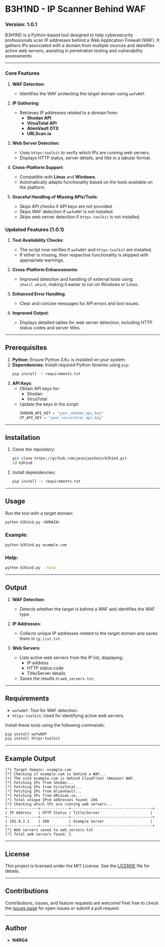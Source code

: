 
# B3H1ND - IP Scanner Behind WAF  
### Version: 1.0.1  

B3H1ND is a Python-based tool designed to help cybersecurity professionals scan IP addresses behind a Web Application Firewall (WAF). It gathers IPs associated with a domain from multiple sources and identifies active web servers, assisting in penetration testing and vulnerability assessments.

---

### Core Features  
1. **WAF Detection**:  
   - Identifies the WAF protecting the target domain using `wafw00f`.  

2. **IP Gathering**:  
   - Retrieves IP addresses related to a domain from:  
     - **Shodan API**  
     - **VirusTotal API**  
     - **AlienVault OTX**  
     - **URLScan.io**  

3. **Web Server Detection**:  
   - Uses `httpx-toolkit` to verify which IPs are running web servers.  
   - Displays HTTP status, server details, and title in a tabular format.  

4. **Cross-Platform Support**:  
   - Compatible with **Linux** and **Windows**.  
   - Automatically adapts functionality based on the tools available on the platform.  

5. **Graceful Handling of Missing APIs/Tools**:  
   - Skips API checks if API keys are not provided.  
   - Skips WAF detection if `wafw00f` is not installed.  
   - Skips web server detection if `httpx-toolkit` is not installed.  

### Updated Features (1.0.1)  
1. **Tool Availability Checks**:  
   - The script now verifies if `wafw00f` and `httpx-toolkit` are installed.  
   - If either is missing, their respective functionality is skipped with appropriate warnings.  

2. **Cross-Platform Enhancements**:  
   - Improved detection and handling of external tools using `shutil.which`, making it easier to run on Windows or Linux.  

3. **Enhanced Error Handling**:  
   - Clear and concise messages for API errors and tool issues.  

4. **Improved Output**:  
   - Displays detailed tables for web server detection, including HTTP status codes and server titles.  

---

## Prerequisites

1. **Python**: Ensure Python 3.6+ is installed on your system.
2. **Dependencies**: Install required Python libraries using `pip`:
   ```bash
   pip install -r requirements.txt
   ```
3. **API Keys**:
   - Obtain API keys for:
     - Shodan
     - VirusTotal
   - Update the keys in the script:
     ```python
     SHODAN_API_KEY = "your_shodan_api_key"
     VT_API_KEY = "your_virustotal_api_key"
     ```

---

## Installation

1. Clone the repository:
   ```bash
   git clone https://github.com/yezeiyashein/b3h1nd.git
   cd b3h1nd
   ```
2. Install dependencies:
   ```bash
   pip install -r requirements.txt
   ```

---

## Usage

Run the tool with a target domain:

```bash
python b3h1nd.py <DOMAIN>
```

### Example:

```bash
python b3h1nd.py example.com
```

### Help:

```bash
python b3h1nd.py --help
```

---

## Output

1. **WAF Detection**:
   - Detects whether the target is behind a WAF and identifies the WAF type.
   
2. **IP Addresses**:
   - Collects unique IP addresses related to the target domain and saves them in `ip_list.txt`.
   
3. **Web Servers**:
   - Lists active web servers from the IP list, displaying:
     - IP address
     - HTTP status code
     - Title/Server details
   - Saves the results in `web_servers.txt`.

---

## Requirements

- `wafw00f`: Tool for WAF detection.
- `httpx-toolkit`: Used for identifying active web servers.

Install these tools using the following commands:

```bash
pip install wafw00f
pip install httpx-toolkit
```

---

## Example Output

```plaintext
[*] Target domain: example.com
[*] Checking if example.com is behind a WAF...
[+] The site example.com is behind Cloudfront (Amazon) WAF.
[*] Fetching IPs from Shodan...
[*] Fetching IPs from VirusTotal...
[*] Fetching IPs from AlienVault...
[*] Fetching IPs from URLScan.io...
[*] Total unique IPv4 addresses found: 246
[*] Checking which IPs are running web servers...
+--------------+-------------+-------------------------------------+
| IP Address   | HTTP Status | Title/Server                       |
+--------------+-------------+-------------------------------------+
| 192.0.2.1    | 200         | Example Server                     |
+--------------+-------------+-------------------------------------+
[*] Web servers saved to web_servers.txt
[*] Total web servers found: 1
```

---

## License

This project is licensed under the MIT License. See the [LICENSE](LICENSE) file for details.

---

## Contributions

Contributions, issues, and feature requests are welcome! Feel free to check the [issues page](https://github.com/yezeiyashein/b3h1nd/issues) for open issues or submit a pull request.

---

## Author

- **N4RG4**
